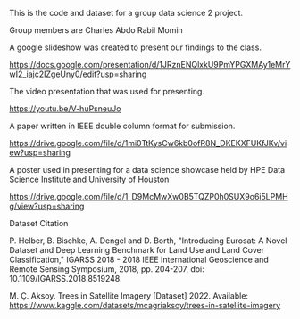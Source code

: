This is the code and dataset for a group data science 2 project.

Group members are
Charles Abdo
Rabil Momin


A google slideshow was created to present our findings to the class.
 
https://docs.google.com/presentation/d/1JRznENQlxkU9PmYPGXMAy1eMrYwI2_iajc2IZgeUny0/edit?usp=sharing

The video presentation that was used for presenting.

https://youtu.be/V-huPsneuJo

A paper written in IEEE double column format for submission.

https://drive.google.com/file/d/1mi0TtKysCw6kb0ofR8N_DKEKXFUKfJKv/view?usp=sharing

A poster used in presenting for a data science showcase held by HPE Data Science Institute and University of Houston

https://drive.google.com/file/d/1_D9McMwXw0B5TQZP0h0SUX9o6i5LPMHg/view?usp=sharing

Dataset Citation

P. Helber, B. Bischke, A. Dengel and D. Borth, "Introducing Eurosat: A
Novel Dataset and Deep Learning Benchmark for Land Use and Land
Cover Classification," IGARSS 2018 - 2018 IEEE International
Geoscience and Remote Sensing Symposium, 2018, pp. 204-207, doi:
10.1109/IGARSS.2018.8519248.

M. Ç. Aksoy. Trees in Satellite Imagery [Dataset] 2022. Available:
https://www.kaggle.com/datasets/mcagriaksoy/trees-in-satellite-imagery

